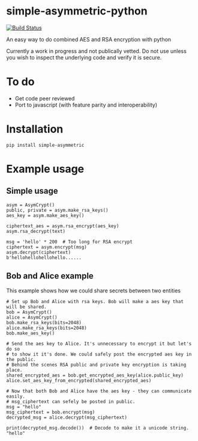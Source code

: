 # simple-asymmetric-python

[![Build Status](https://travis-ci.org/burke-software/simple-asymmetric-python.svg?branch=master)](https://travis-ci.org/burke-software/simple-asymmetric-python)

An easy way to do combined AES and RSA encryption with python

Currently a work in progress and not publically vetted. Do not use unless you wish to inspect the underlying code and verify it is secure.

# To do

- Get code peer reviewed
- Port to javascript (with feature parity and interoperability)

# Installation

`pip install simple-asymmetric`

# Example usage

## Simple usage

```
asym = AsymCrypt()
public, private = asym.make_rsa_keys()
aes_key = asym.make_aes_key()

ciphertext_aes = asym.rsa_encrypt(aes_key)
asym.rsa_decrypt(text)

msg = 'hello' * 200  # Too long for RSA encrypt
ciphertext = asym.encrypt(msg)
asym.decrypt(ciphertext)
b'hellohellohellohello......
```

## Bob and Alice example

This example shows how we could share secrets between two entities

```
# Set up Bob and Alice with rsa keys. Bob will make a aes key that will be shared.
bob = AsymCrypt()
alice = AsymCrypt()
bob.make_rsa_keys(bits=2048)
alice.make_rsa_keys(bits=2048)
bob.make_aes_key()

# Send the aes key to Alice. It's unnecessary to encrypt it but let's do so 
# to show it it's done. We could safely post the encrypted aes key in the public.
# Behind the scenes RSA public and private key encryption is taking place.
shared_encrypted_aes = bob.get_encrypted_aes_key(alice.public_key)
alice.set_aes_key_from_encrypted(shared_encrypted_aes)

# Now that both Bob and Alice have the aes key - they can communicate easily.
# msg_ciphertext can sefely be posted in public.
msg = "hello"
msg_ciphertext = bob.encrypt(msg)
decrypted_msg = alice.decrypt(msg_ciphertext)

print(decrypted_msg.decode())  # Decode to make it a unicode string.
"hello"
```
